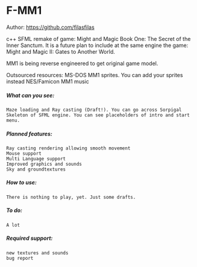 # F-MM1
Author: https://github.com/filasfilas

c++ SFML remake of game: 
Might and Magic Book One: The Secret of the Inner Sanctum.
It is a future plan to include at the same engine the game:
Might and Magic II: Gates to Another World.

MM1 is being reverse engineered to get original game model.

Outsourced resources:
	MS-DOS MM1 sprites. You can add your sprites instead
	NES/Famicon MM1 music

##### What can you see:
	Maze loading and Ray casting (Draft!). You can go across Sorpigal
    Skeleton of SFML engine. You can see placeholders of intro and start menu.

##### Planned features:
	Ray casting rendering allowing smooth movement
    Mouse support
    Multi Language support
    Improved graphics and sounds
    Sky and groundtextures

##### How to use:
    There is nothing to play, yet. Just some drafts.

##### To do:
    A lot

##### Required support:
	new textures and sounds
	bug report

